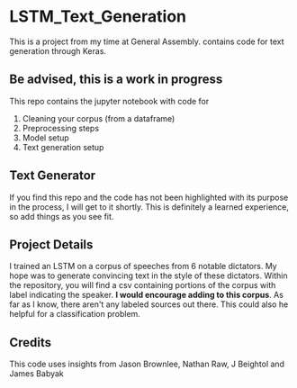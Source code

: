 # LSTM_Text_Generation
This is a project from my time at General Assembly.  contains code for text generation through Keras.

## Be advised, this is a work in progress
This repo contains the jupyter notebook with code for 
1. Cleaning your corpus (from a dataframe)
2. Preprocessing steps
3. Model setup
4. Text generation setup

## Text Generator
If you find this repo and the code has not been highlighted with its purpose in the process, I will get to it shortly.  This is definitely a learned experience, so add things as you see fit.

## Project Details
I trained an LSTM on a corpus of speeches from 6 notable dictators.  My hope was to generate convincing text in the style of these dictators.  Within the repository, you will find a csv containing portions of the corpus with label indicating the speaker. **I would encourage adding to this corpus**.  As far as I know, there aren't any labeled sources out there.  This could also he helpful for a classification problem.

## Credits
This code uses insights from Jason Brownlee, Nathan Raw, J Beightol and James Babyak
